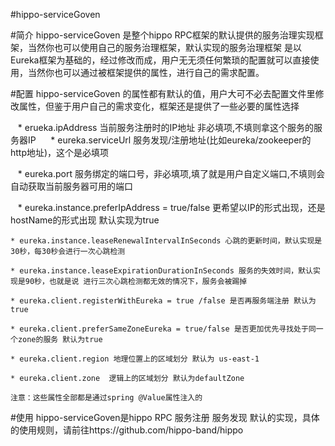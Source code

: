 #hippo-serviceGoven 

#简介
    hippo-serviceGoven 是整个hippo RPC框架的默认提供的服务治理实现框架，当然你也可以使用自己的服务治理框架，默认实现的服务治理框架
    是以Eureka框架为基础的，经过修改而成，用户无无须任何繁琐的配置就可以直接使用，当然你也可以通过被框架提供的属性，进行自己的需求配置。
  
#配置
    hippo-serviceGoven 的属性都有默认的值，用户大可不必去配置文件里修改属性，但鉴于用户自己的需求变化，框架还是提供了一些必要的属性选择
    
    * erueka.ipAddress  当前服务注册时的IP地址 非必填项,不填则拿这个服务的服务器IP
   
    * eureka.serviceUrl  服务发现/注册地址(比如eureka/zookeeper的http地址)，这个是必填项
    
    * eureka.port  服务绑定的端口号，非必填项,填了就是用户自定义端口,不填则会自动获取当前服务器可用的端口

    * eureka.instance.preferIpAddress = true/false 更希望以IP的形式出现，还是hostName的形式出现 默认实现为true
    
    * eureka.instance.leaseRenewalIntervalInSeconds 心跳的更新时间，默认实现是30秒，每30秒会进行一次心跳检测
    
    * eureka.instance.leaseExpirationDurationInSeconds 服务的失效时间，默认实现是90秒，也就是说 进行三次心跳检测都无效的情况下，服务会被踢掉
    
    * eureka.client.registerWithEureka = true /false 是否再服务端注册 默认为true
    
    * eureka.client.preferSameZoneEureka = true/false 是否更加优先寻找处于同一个zone的服务 默认为true
    
    * eureka.client.region 地理位置上的区域划分 默认为 us-east-1
    
    * eureka.client.zone  逻辑上的区域划分 默认为defaultZone
    
    注意：这些属性全部都是通过spring @Value属性注入的
    
#使用
    hippo-serviceGoven是hippo RPC 服务注册 服务发现 默认的实现，具体的使用规则，请前往https://github.com/hippo-band/hippo
